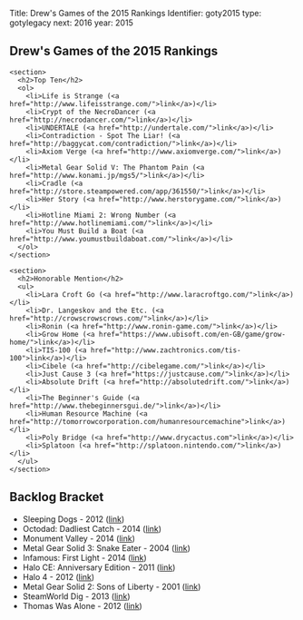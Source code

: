 Title: Drew's Games of the 2015 Rankings
Identifier: goty2015
type: gotylegacy
next: 2016
year: 2015

<main>
  <article>
    <h1>Drew's Games of the 2015 Rankings</h1>

    <section>
      <h2>Top Ten</h2>
      <ol>
        <li>Life is Strange (<a href="http://www.lifeisstrange.com/">link</a>)</li>
        <li>Crypt of the NecroDancer (<a href="http://necrodancer.com/">link</a>)</li>
        <li>UNDERTALE (<a href="http://undertale.com/">link</a>)</li>
        <li>Contradiction - Spot The Liar! (<a href="http://baggycat.com/contradiction/">link</a>)</li>
        <li>Axiom Verge (<a href="http://www.axiomverge.com/">link</a>)</li>
        <li>Metal Gear Solid V: The Phantom Pain (<a href="http://www.konami.jp/mgs5/">link</a>)</li>
        <li>Cradle (<a href="http://store.steampowered.com/app/361550/">link</a>)</li>
        <li>Her Story (<a href="http://www.herstorygame.com/">link</a>)</li>
        <li>Hotline Miami 2: Wrong Number (<a href="http://www.hotlinemiami.com/">link</a>)</li>
        <li>You Must Build a Boat (<a href="http://www.youmustbuildaboat.com/">link</a>)</li>
      </ol>
    </section>

    <section>
      <h2>Honorable Mention</h2>
      <ul>
        <li>Lara Croft Go (<a href="http://www.laracroftgo.com/">link</a>)</li>
        <li>Dr. Langeskov and the Etc. (<a href="http://crowscrowscrows.com/">link</a>)</li>
        <li>Ronin (<a href="http://www.ronin-game.com/">link</a>)</li>
        <li>Grow Home (<a href="https://www.ubisoft.com/en-GB/game/grow-home/">link</a>)</li>
        <li>TIS-100 (<a href="http://www.zachtronics.com/tis-100">link</a>)</li>
        <li>Cibele (<a href="http://cibelegame.com/">link</a>)</li>
        <li>Just Cause 3 (<a href="https://justcause.com/">link</a>)</li>
        <li>Absolute Drift (<a href="http://absolutedrift.com/">link</a>)</li>
        <li>The Beginner's Guide (<a href="http://www.thebeginnersgui.de/">link</a>)</li>
        <li>Human Resource Machine (<a href="http://tomorrowcorporation.com/humanresourcemachine">link</a>)</li>
        <li>Poly Bridge (<a href="http://www.drycactus.com">link</a>)</li>
        <li>Splatoon (<a href="http://splatoon.nintendo.com/">link</a>)</li>
      </ul>
    </section>
  </article>

  <aside>
    <section>
      <h2>Backlog Bracket</h2>
      <ul>
        <li>Sleeping Dogs - 2012 (<a href="http://www.sleepingdogs.net/">link</a>)</li>
        <li>Octodad: Dadliest Catch - 2014 (<a href="http://octodadgame.com/octodad/dadliest-catch/">link</a>)</li>
        <li>Monument Valley - 2014 (<a href="http://www.monumentvalleygame.com/">link</a>)</li>
        <li>Metal Gear Solid 3: Snake Eater - 2004 (<a href="https://en.wikipedia.org/wiki/Metal_Gear_Solid_3:_Snake_Eater">link</a>)</li>
        <li>Infamous: First Light - 2014 (<a href="https://www.playstation.com/en-us/games/infamous-first-light-ps4/">link</a>)</li>
        <li>Halo CE: Anniversary Edition - 2011 (<a href="https://en.wikipedia.org/wiki/Halo:_Combat_Evolved_Anniversary">link</a>)</li>
        <li>Halo 4 - 2012 (<a href="https://en.wikipedia.org/wiki/Halo_4">link</a>)</li>
        <li>Metal Gear Solid 2: Sons of Liberty - 2001 (<a
              href="https://en.wikipedia.org/wiki/Metal_Gear_Solid_2:_Sons_of_Liberty">link</a>)</li>
        <li>SteamWorld Dig - 2013 (<a href="http://imageform.se/game/steamworld-dig/">link</a>)</li>
        <li>Thomas Was Alone - 2012 (<a href="http://www.mikebithellgames.com/thomaswasalone/">link</a>)</li>
      </ul>
    </section>
  </aside>
</main>

